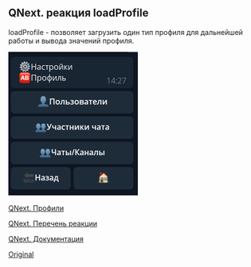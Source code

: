 ## QNext. реакция loadProfile

loadProfile - позволяет загрузить один тип профиля для дальнейшей работы и вывода значений профиля.

![](./1.png)

[QNext. Профили](/docs-test/_export/admin/profile-about)

[QNext. Перечень реакции](/docs-test/_export/reactions)

[QNext. Документация](/docs-test/_export)
  
[Original](https://telegra.ph/QNext-admin-reaction-loadProfile-04-28)